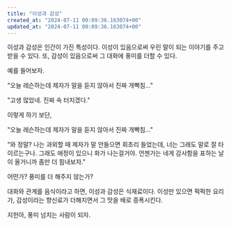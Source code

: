 ```yaml
---
title: "이성과 감성"
created_at: "2024-07-11 00:09:36.163074+00"
updated_at: "2024-07-11 00:09:36.163074+00"
---
```


이성과 감성은 인간이 가진 특성이다. 이성이 있음으로써 우린 말이 되는 이야기를 주고 받을 수 있다. 또, 감성이 있음으로써 그 대화에 풍미를 더할 수 있다.

예를 들어보자.

"오늘 레슨하는데 제자가 말을 듣지 않아서 진짜 개빡침..."

"고생 많았네. 진짜 속 터지겠다."

이렇게 하기 보단,

"오늘 레슨하는데 제자가 말을 듣지 않아서 진짜 개빡침..."

"와 정말? 나는 과외할 때 제자가 말 안들으면 회초리 들었는데, 너는 그래도 말로 잘 타이르는구나. 그래도 애정이 있으니 화가 나는걸거야. 언젠가는 네게 감사함을 표하는 날이 올거니까 좀만 더 힘내보자."

어떤가? 풍미를 더 해주지 않는가? 

대화와 관계를 음식이라고 하면, 이성과 감성은 식재료이다. 이성만 있으면 퍽퍽한 요리가, 감성이라는 향신료가 더해지면서 그 맛을 배로 증폭시킨다.

지헌아, 풍미 넘치는 사람이 되자.
